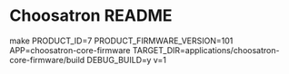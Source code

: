 # Choosatron README

make PRODUCT_ID=7 PRODUCT_FIRMWARE_VERSION=101 APP=choosatron-core-firmware TARGET_DIR=applications/choosatron-core-firmware/build DEBUG_BUILD=y v=1